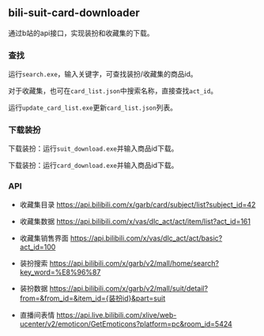 ## bili-suit-card-downloader

通过b站的api接口，实现装扮和收藏集的下载。

### 查找

运行`search.exe`，输入关键字，可查找装扮/收藏集的商品id。

对于收藏集，也可在`card_list.json`中搜索名称，直接查找`act_id`。

运行`update_card_list.exe`更新`card_list.json`列表。

### 下载装扮

下载装扮：运行`suit_download.exe`并输入商品id下载。

下载装扮：运行`card_download.exe`并输入商品id下载。

### API

+ 收藏集目录
https://api.bilibili.com/x/garb/card/subject/list?subject_id=42

+ 收藏集数据
https://api.bilibili.com/x/vas/dlc_act/act/item/list?act_id=161

+ 收藏集销售界面
https://api.bilibili.com/x/vas/dlc_act/act/basic?act_id=100

+ 装扮搜索
https://api.bilibili.com/x/garb/v2/mall/home/search?key_word=%E8%96%87

+ 装扮数据
https://api.bilibili.com/x/garb/v2/mall/suit/detail?from=&from_id=&item_id={装扮id}&part=suit

+ 直播间表情
https://api.live.bilibili.com/xlive/web-ucenter/v2/emoticon/GetEmoticons?platform=pc&room_id=5424

